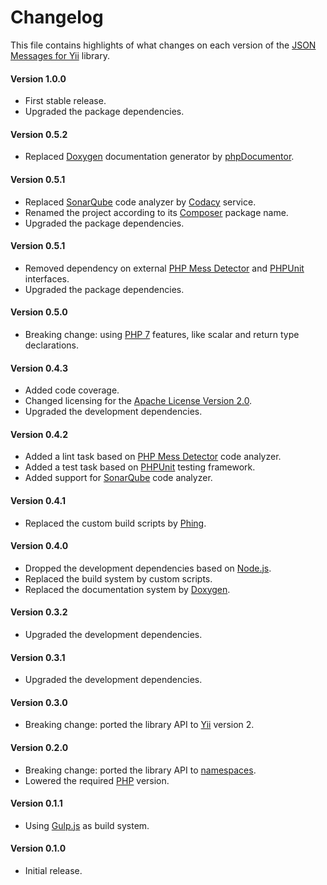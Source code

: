 # Changelog
This file contains highlights of what changes on each version of the [JSON Messages for Yii](https://packagist.org/packages/cedx/yii2-json-messages) library.

#### Version 1.0.0
- First stable release.
- Upgraded the package dependencies.

#### Version 0.5.2
- Replaced [Doxygen](http://www.doxygen.org) documentation generator by [phpDocumentor](https://www.phpdoc.org).

#### Version 0.5.1
- Replaced [SonarQube](http://www.sonarqube.org) code analyzer by [Codacy](https://www.codacy.com) service.
- Renamed the project according to its [Composer](https://getcomposer.org) package name.
- Upgraded the package dependencies.

#### Version 0.5.1
- Removed dependency on external [PHP Mess Detector](https://phpmd.org) and [PHPUnit](https://phpunit.de) interfaces.
- Upgraded the package dependencies.

#### Version 0.5.0
- Breaking change: using [PHP 7](http://php.net/manual/en/migration70.new-features.php) features, like scalar and return type declarations.

#### Version 0.4.3
- Added code coverage.
- Changed licensing for the [Apache License Version 2.0](http://www.apache.org/licenses/LICENSE-2.0).
- Upgraded the development dependencies.

#### Version 0.4.2
- Added a lint task based on [PHP Mess Detector](http://phpmd.org) code analyzer.
- Added a test task based on [PHPUnit](https://phpunit.de) testing framework.
- Added support for [SonarQube](http://www.sonarqube.org) code analyzer.

#### Version 0.4.1
- Replaced the custom build scripts by [Phing](https://www.phing.info).

#### Version 0.4.0
- Dropped the development dependencies based on [Node.js](https://nodejs.org).
- Replaced the build system by custom scripts.
- Replaced the documentation system by [Doxygen](http://www.doxygen.org).

#### Version 0.3.2
- Upgraded the development dependencies.

#### Version 0.3.1
- Upgraded the development dependencies.

#### Version 0.3.0
- Breaking change: ported the library API to [Yii](http://www.yiiframework.com) version 2.

#### Version 0.2.0
- Breaking change: ported the library API to [namespaces](http://php.net/manual/en/language.namespaces.php).
- Lowered the required [PHP](http://php.net) version.

#### Version 0.1.1
- Using [Gulp.js](http://gulpjs.com) as build system.

#### Version 0.1.0
- Initial release.
